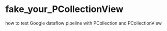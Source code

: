 # fake_your_PCollectionView
how to test Google dataflow pipeline with PCollection and PCollectionView
